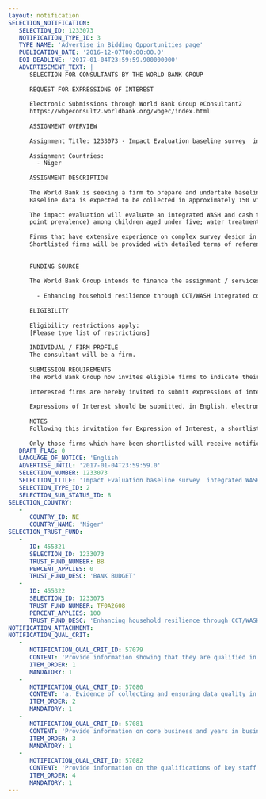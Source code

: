 ```yaml
---
layout: notification
SELECTION_NOTIFICATION: 
   SELECTION_ID: 1233073
   NOTIFICATION_TYPE_ID: 3
   TYPE_NAME: 'Advertise in Bidding Opportunities page'
   PUBLICATION_DATE: '2016-12-07T00:00:00.0'
   EOI_DEADLINE: '2017-01-04T23:59:59.900000000'
   ADVERTISEMENT_TEXT: |
      SELECTION FOR CONSULTANTS BY THE WORLD BANK GROUP
      
      REQUEST FOR EXPRESSIONS OF INTEREST
      
      Electronic Submissions through World Bank Group eConsultant2
      https://wbgeconsult2.worldbank.org/wbgec/index.html
      
      ASSIGNMENT OVERVIEW
      
      Assignment Title: 1233073 - Impact Evaluation baseline survey  integrated WASH/ Cash Transfer program in Niger (Sahel Adaptive Safety Net Program)
      
      Assignment Countries:
        - Niger
      
      ASSIGNMENT DESCRIPTION
      
      The World Bank is seeking a firm to prepare and undertake baseline data collection for a long-term impact evaluation survey in Niger. The survey is a large-scale and complex survey. The sample will include approximately 3,500 households. The instruments will include a household survey that will be provided by the World Bank team and will include anthropometrics measurement of children under 5 years of age and water quality testing. 
      Baseline data is expected to be collected in approximately 150 villages in Dosso, Maradi, Zinder, Tillaberi and Tahoua. The data collection is expected to take place in late February/ early March 2017.
      
      The impact evaluation will evaluate an integrated WASH and cash transfer pilot as part of the Niger Adaptive Safety Nets Program. The pilot will salon include behavioral interventions aimed at increasing compliance and systematic use of water treatment and changes of sanitation behaviors. The key outcomes to be measured include: children anthropometrics (stunting, wasting); longitudinal prevalence of diarrhoea (3-day
      point prevalence) among children aged under five; water treatment (chlorine residual) 
      
      Firms that have extensive experience on complex survey design in low capacity environment, computer assisted personal interviewing platforms, data collection for impact evaluation (in particular for randomized trials), anthropometric measurement of children and water quality testing (e.coli, nitrates and chlorine residuals), and prior experience working in rural settings similar to those in Niger to send expression of interest. 
      Shortlisted firms will be provided with detailed terms of reference to prepare detailed technical and financial proposals.
      
      
      FUNDING SOURCE
      
      The World Bank Group intends to finance the assignment / services described below under the following:
        
        - Enhancing household resilience through CCT/WASH integrated community-led interventions in Niger
      
      ELIGIBILITY
      
      Eligibility restrictions apply:
      [Please type list of restrictions]
      
      INDIVIDUAL / FIRM PROFILE
      The consultant will be a firm. 
      
      SUBMISSION REQUIREMENTS
      The World Bank Group now invites eligible firms to indicate their interest in providing the services.  Interested firms must provide information indicating that they are qualified to perform the services (brochures, description of similar assignments, experience in similar conditions, availability of appropriate skills among staff, etc. for firms; CV and cover letter for individuals).  Please note that the total size of all attachments should be less than 5MB.  Consultants may associate to enhance their qualifications.
      
      Interested firms are hereby invited to submit expressions of interest.
      
      Expressions of Interest should be submitted, in English, electronically through World Bank Group eConsultant2 (https://wbgeconsult2.worldbank.org/wbgec/index.html)
      
      NOTES
      Following this invitation for Expression of Interest, a shortlist of qualified firms will be formally invited to submit proposals. Shortlisting and selection will be subject to the availability of funding.
      
      Only those firms which have been shortlisted will receive notification. No debrief will be provided to firms which have not been shortlisted.
   DRAFT_FLAG: 0
   LANGUAGE_OF_NOTICE: 'English'
   ADVERTISE_UNTIL: '2017-01-04T23:59:59.0'
   SELECTION_NUMBER: 1233073
   SELECTION_TITLE: 'Impact Evaluation baseline survey  integrated WASH/ Cash Transfer program in Niger (Sahel Adaptive Safety Net Program)'
   SELECTION_TYPE_ID: 2
   SELECTION_SUB_STATUS_ID: 8
SELECTION_COUNTRY: 
   - 
      COUNTRY_ID: NE
      COUNTRY_NAME: 'Niger'
SELECTION_TRUST_FUND: 
   - 
      ID: 455321
      SELECTION_ID: 1233073
      TRUST_FUND_NUMBER: BB
      PERCENT_APPLIES: 0
      TRUST_FUND_DESC: 'BANK BUDGET'
   - 
      ID: 455322
      SELECTION_ID: 1233073
      TRUST_FUND_NUMBER: TF0A2608
      PERCENT_APPLIES: 100
      TRUST_FUND_DESC: 'Enhancing household resilience through CCT/WASH integrated community-led interventions in Niger'
NOTIFICATION_ATTACHMENT: 
NOTIFICATION_QUAL_CRIT: 
   - 
      NOTIFICATION_QUAL_CRIT_ID: 57079
      CONTENT: 'Provide information showing that they are qualified in the field of the assignment, including through previous experience : a. Information on their core business and years in business b. Strong track record of designing and implementing large-scale household surveys in rural settings in Niger or comparable to Niger, in multiple locations'
      ITEM_ORDER: 1
      MANDATORY: 1
   - 
      NOTIFICATION_QUAL_CRIT_ID: 57080
      CONTENT: 'a. Evidence of collecting and ensuring data quality in complex surveys involving collection of sensitive information on individual; b. Evidence of experience and necessary equipment to carry out data collection activities electronically and transmit, store, and manage data, ensuring confidentiality and security required;  c. Evidence of experience of carrying anthropometric measurement of children; d. Evidence of ability to share raw data in real time'
      ITEM_ORDER: 2
      MANDATORY: 1
   - 
      NOTIFICATION_QUAL_CRIT_ID: 57081
      CONTENT: 'Provide information on core business and years in business, as well as technical and managerial capabilities of the firm'
      ITEM_ORDER: 3
      MANDATORY: 1
   - 
      NOTIFICATION_QUAL_CRIT_ID: 57082
      CONTENT: 'Provide information on the qualifications of key staff.'
      ITEM_ORDER: 4
      MANDATORY: 1
---
```

